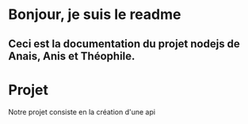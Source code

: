 # Bonjour, je suis le readme
## Ceci est la documentation du projet nodejs de Anais, Anis et Théophile.

# Projet
 Notre projet consiste en la création d'une api